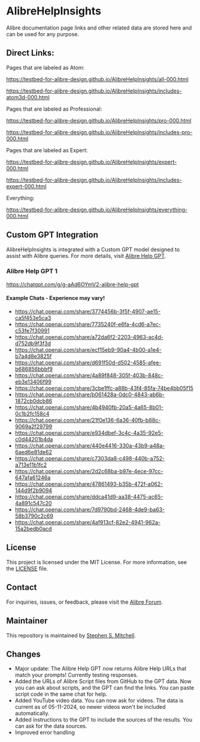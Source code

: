 # AlibreHelpInsights

Alibre documentation page links and other related data are stored here and can be used for any purpose.

## Direct Links:

Pages that are labeled as Atom:

https://testbed-for-alibre-design.github.io/AlibreHelpInsights/all-000.html

https://testbed-for-alibre-design.github.io/AlibreHelpInsights/includes-atom3d-000.html

Pages that are labeled as  Professional:

https://testbed-for-alibre-design.github.io/AlibreHelpInsights/pro-000.html

https://testbed-for-alibre-design.github.io/AlibreHelpInsights/includes-pro-000.html

Pages that are labeled as Expert:

https://testbed-for-alibre-design.github.io/AlibreHelpInsights/expert-000.html

https://testbed-for-alibre-design.github.io/AlibreHelpInsights/includes-expert-000.html

Everything:

https://testbed-for-alibre-design.github.io/AlibreHelpInsights/everything-000.html

## Custom GPT Integration

AlibreHelpInsights is integrated with a Custom GPT model designed to assist with Alibre queries. For more details, visit [Alibre Help GPT](https://chat.openai.com/g/g-nJiee9xoT-alibre-help-gpt-2).

### Alibre Help GPT 1

https://chatgpt.com/g/g-aAd6OYmV2-alibre-help-gpt

#### Example Chats - Experience may vary!

- https://chat.openai.com/share/3774456b-3f5f-4907-ae15-ca5f453e5ca3
- https://chat.openai.com/share/7735240f-e6fa-4cd6-a7ec-c53fe7f30991
- https://chat.openai.com/share/a72da6f2-2203-4963-ac4d-d752db9f3f3d
- https://chat.openai.com/share/ecf15eb9-90a4-4b00-a1e4-b7a4d8e3825f
- https://chat.openai.com/share/d691f50d-d502-4585-afee-b686856bbbf9
- https://chat.openai.com/share/4a89f848-305f-403b-848c-eb3e13406f99
- https://chat.openai.com/share/3cbe1ffc-a88b-43f4-85fa-74be4bb05f15
- https://chat.openai.com/share/b061428a-0dc0-4843-ab6b-1872cb0dcb86
- https://chat.openai.com/share/4b4940fb-20a5-4a65-8b01-0c1b2fc158c4
- https://chat.openai.com/share/21f0e136-6a36-40fb-b88c-9069a2f29799
- https://chat.openai.com/share/e934dbef-3c4c-4a35-92e5-c0d44201b4da
- https://chat.openai.com/share/440e4416-330a-43b9-a48a-6aed6e81de62
- https://chat.openai.com/share/c7303da8-c498-440b-a752-a713e11b1fc2
- https://chat.openai.com/share/2d2c68ba-b97e-4ece-97cc-647afa61246a
- https://chat.openai.com/share/47861493-b35b-472f-a062-144d9f2b9094
- https://chat.openai.com/share/ddca41d9-aa38-4475-ac65-4a891c547c20
- https://chat.openai.com/share/7d9790bd-2468-4de9-ba63-58b3790c2c69
- https://chat.openai.com/share/4af913cf-82e2-4941-962a-15a2bedb0acd

## License

This project is licensed under the MIT License. For more information, see the [LICENSE](LICENSE) file.

## Contact

For inquiries, issues, or feedback, please visit the [Alibre Forum](https://www.alibre.com/forum/index.php).

## Maintainer

This repository is maintained by [Stephen S. Mitchell](https://github.com/stephensmitchell).

## Changes

- Major update: The Alibre Help GPT now returns Alibre Help URLs that match your prompts! Currently testing responses.
- Added the URLs of Alibre Script files from GitHub to the GPT data. Now you can ask about scripts, and the GPT can find the links. You can paste script code in the same chat for help.
- Added YouTube video data. You can now ask for videos. The data is current as of 05-11-2024, so newer videos won't be included automatically.
- Added instructions to the GPT to include the sources of the results. You can ask for the data sources.
- Improved error handling
